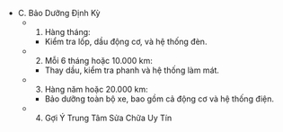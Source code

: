 - C. Bảo Dưỡng Định Kỳ
  - 1. Hàng tháng:
    - Kiểm tra lốp, dầu động cơ, và hệ thống đèn.
  - 2. Mỗi 6 tháng hoặc 10.000 km:
    - Thay dầu, kiểm tra phanh và hệ thống làm mát.
  - 3. Hàng năm hoặc 20.000 km:
    - Bảo dưỡng toàn bộ xe, bao gồm cả động cơ và hệ thống điện.
  - 4. Gợi Ý Trung Tâm Sửa Chữa Uy Tín